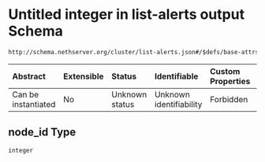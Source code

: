# Untitled integer in list-alerts output Schema

```txt
http://schema.nethserver.org/cluster/list-alerts.json#/$defs/base-attrs/oneOf/1/properties/node_id
```



| Abstract            | Extensible | Status         | Identifiable            | Custom Properties | Additional Properties | Access Restrictions | Defined In                                                            |
| :------------------ | :--------- | :------------- | :---------------------- | :---------------- | :-------------------- | :------------------ | :-------------------------------------------------------------------- |
| Can be instantiated | No         | Unknown status | Unknown identifiability | Forbidden         | Allowed               | none                | [list-alerts.json\*](cluster/list-alerts.json "open original schema") |

## node\_id Type

`integer`
